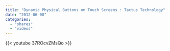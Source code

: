 ```yaml
---
title: "Dynamic Physical Buttons on Touch Screens : Tactus Technology"
date: "2012-06-08"
categories:
  - "shares"
  - "videos"
---
```


{{< youtube 37ROcvZMsQo >}}
